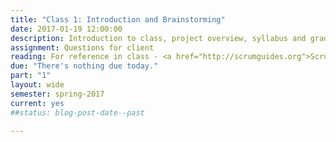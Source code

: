 ```yaml
---
title: "Class 1: Introduction and Brainstorming"
date: 2017-01-19 12:00:00
description: Introduction to class, project overview, syllabus and grading, tooling setup, choose team roles, project brainstorming and storyboarding.
assignment: Questions for client
reading: For reference in class - <a href="http://scrumguides.org">Scrum Guides</a>
due: "There's nothing due today."
part: "1"
layout: wide
semester: spring-2017
current: yes
##status: blog-post-date--past

---
```

